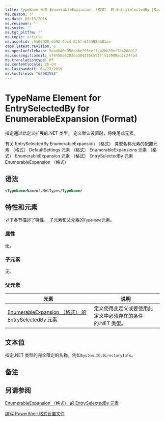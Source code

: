 ```yaml
---
title: TypeName 元素 EnumerableExpansion （格式） 的 EntrySelectedBy |Microsoft Docs
ms.custom: ''
ms.date: 09/13/2016
ms.reviewer: ''
ms.suite: ''
ms.tgt_pltfrm: ''
ms.topic: article
ms.assetid: c0506928-db92-4ec4-855f-6f3592a383ae
caps.latest.revision: 6
ms.openlocfilehash: 5ead806d956ebbef95eeffc42bb39ef784208017
ms.sourcegitcommit: e7445ba8203da304286c591ff513900ad1c244a4
ms.translationtype: MT
ms.contentlocale: zh-CN
ms.lasthandoff: 04/23/2019
ms.locfileid: "62083988"
---
```

# <a name="typename-element-for-entryselectedby-for-enumerableexpansion-format"></a>TypeName Element for EntrySelectedBy for EnumerableExpansion (Format)

指定通过此定义扩展的.NET 类型。 定义默认设置时，将使用此元素。

有关 EntrySelectedBy EnumerableExpansion （格式） 类型名称元素的配置元素 （格式） DefaultSettings 元素 （格式） EnumerableExpansions 元素 （格式） EnumerableExpansion 元素 （格式） EntrySelectedBy 元素EnumerableExpansion （格式）

## <a name="syntax"></a>语法

```xml
<TypeName>Nameof.NetType</TypeName>

```

## <a name="attributes-and-elements"></a>特性和元素

以下各节描述了特性、 子元素和父元素的`TypeName`元素。

### <a name="attributes"></a>属性

无。

### <a name="child-elements"></a>子元素

无。

### <a name="parent-elements"></a>父元素

|元素|说明|
|-------------|-----------------|
|[EnumerableExpansion （格式） 的 EntrySelectedBy 元素](./entryselectedby-element-for-enumerableexpansion-format.md)|定义使用此定义或要使用此定义中必须存在的条件的.NET 类型。|

## <a name="text-value"></a>文本值

指定.NET 类型的完全限定的名称，例如`System.IO.DirectoryInfo`。

## <a name="remarks"></a>备注

## <a name="see-also"></a>另请参阅

[EnumerableExpansion （格式） 的 EntrySelectedBy 元素](./entryselectedby-element-for-enumerableexpansion-format.md)

[编写 PowerShell 格式设置文件](./writing-a-powershell-formatting-file.md)
